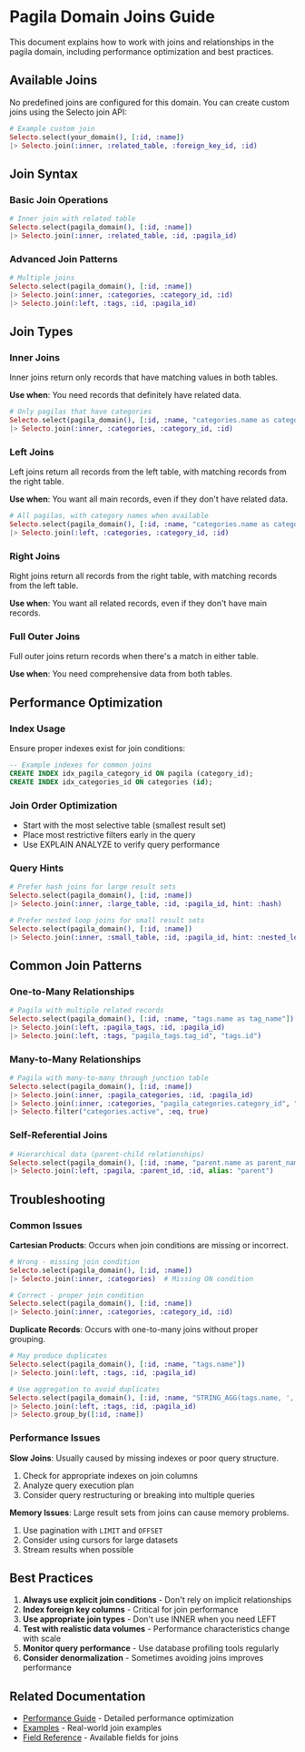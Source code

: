 # Pagila Domain Joins Guide

This document explains how to work with joins and relationships in the pagila domain,
including performance optimization and best practices.

## Available Joins

No predefined joins are configured for this domain. You can create custom joins
using the Selecto join API:

```elixir
# Example custom join
Selecto.select(your_domain(), [:id, :name])
|> Selecto.join(:inner, :related_table, :foreign_key_id, :id)
```


## Join Syntax

### Basic Join Operations
```elixir
# Inner join with related table
Selecto.select(pagila_domain(), [:id, :name])
|> Selecto.join(:inner, :related_table, :id, :pagila_id)
```

### Advanced Join Patterns
```elixir
# Multiple joins
Selecto.select(pagila_domain(), [:id, :name])
|> Selecto.join(:inner, :categories, :category_id, :id)
|> Selecto.join(:left, :tags, :id, :pagila_id)
```

## Join Types

### Inner Joins
Inner joins return only records that have matching values in both tables.

**Use when**: You need records that definitely have related data.

```elixir
# Only pagilas that have categories
Selecto.select(pagila_domain(), [:id, :name, "categories.name as category_name"])
|> Selecto.join(:inner, :categories, :category_id, :id)
```

### Left Joins
Left joins return all records from the left table, with matching records from the right table.

**Use when**: You want all main records, even if they don't have related data.

```elixir
# All pagilas, with category names when available
Selecto.select(pagila_domain(), [:id, :name, "categories.name as category_name"])
|> Selecto.join(:left, :categories, :category_id, :id)
```

### Right Joins
Right joins return all records from the right table, with matching records from the left table.

**Use when**: You want all related records, even if they don't have main records.

### Full Outer Joins
Full outer joins return records when there's a match in either table.

**Use when**: You need comprehensive data from both tables.

## Performance Optimization

### Index Usage
Ensure proper indexes exist for join conditions:

```sql
-- Example indexes for common joins
CREATE INDEX idx_pagila_category_id ON pagila (category_id);
CREATE INDEX idx_categories_id ON categories (id);
```

### Join Order Optimization
- Start with the most selective table (smallest result set)
- Place most restrictive filters early in the query
- Use EXPLAIN ANALYZE to verify query performance

### Query Hints
```elixir
# Prefer hash joins for large result sets
Selecto.select(pagila_domain(), [:id, :name])
|> Selecto.join(:inner, :large_table, :id, :pagila_id, hint: :hash)

# Prefer nested loop joins for small result sets
Selecto.select(pagila_domain(), [:id, :name])
|> Selecto.join(:inner, :small_table, :id, :pagila_id, hint: :nested_loop)
```

## Common Join Patterns

### One-to-Many Relationships
```elixir
# Pagila with multiple related records
Selecto.select(pagila_domain(), [:id, :name, "tags.name as tag_name"])
|> Selecto.join(:left, :pagila_tags, :id, :pagila_id)
|> Selecto.join(:left, :tags, "pagila_tags.tag_id", "tags.id")
```

### Many-to-Many Relationships
```elixir
# Pagila with many-to-many through junction table
Selecto.select(pagila_domain(), [:id, :name])
|> Selecto.join(:inner, :pagila_categories, :id, :pagila_id)
|> Selecto.join(:inner, :categories, "pagila_categories.category_id", "categories.id")
|> Selecto.filter("categories.active", :eq, true)
```

### Self-Referential Joins
```elixir
# Hierarchical data (parent-child relationships)
Selecto.select(pagila_domain(), [:id, :name, "parent.name as parent_name"])
|> Selecto.join(:left, :pagila, :parent_id, :id, alias: "parent")
```

## Troubleshooting

### Common Issues

**Cartesian Products**: Occurs when join conditions are missing or incorrect.
```elixir
# Wrong - missing join condition
Selecto.select(pagila_domain(), [:id, :name])
|> Selecto.join(:inner, :categories)  # Missing ON condition

# Correct - proper join condition
Selecto.select(pagila_domain(), [:id, :name])
|> Selecto.join(:inner, :categories, :category_id, :id)
```

**Duplicate Records**: Occurs with one-to-many joins without proper grouping.
```elixir
# May produce duplicates
Selecto.select(pagila_domain(), [:id, :name, "tags.name"])
|> Selecto.join(:left, :tags, :id, :pagila_id)

# Use aggregation to avoid duplicates
Selecto.select(pagila_domain(), [:id, :name, "STRING_AGG(tags.name, ', ') as tag_names"])
|> Selecto.join(:left, :tags, :id, :pagila_id)
|> Selecto.group_by([:id, :name])
```

### Performance Issues

**Slow Joins**: Usually caused by missing indexes or poor query structure.

1. Check for appropriate indexes on join columns
2. Analyze query execution plan
3. Consider query restructuring or breaking into multiple queries

**Memory Issues**: Large result sets from joins can cause memory problems.

1. Use pagination with `LIMIT` and `OFFSET`
2. Consider using cursors for large datasets
3. Stream results when possible

## Best Practices

1. **Always use explicit join conditions** - Don't rely on implicit relationships
2. **Index foreign key columns** - Critical for join performance  
3. **Use appropriate join types** - Don't use INNER when you need LEFT
4. **Test with realistic data volumes** - Performance characteristics change with scale
5. **Monitor query performance** - Use database profiling tools regularly
6. **Consider denormalization** - Sometimes avoiding joins improves performance

## Related Documentation

- [Performance Guide](pagila_performance.md) - Detailed performance optimization
- [Examples](pagila_examples.md) - Real-world join examples
- [Field Reference](pagila_fields.md) - Available fields for joins
